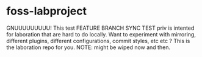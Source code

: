 # foss-labproject
GNUUUUUUUUU!
This test FEATURE BRANCH SYNC TEST priv is intented for laboration that are hard to do locally. Want to experiment with mirroring, different plugins, different configurations, commit styles, etc etc ? This is the laboration repo for you. NOTE: might be wiped now and then.
